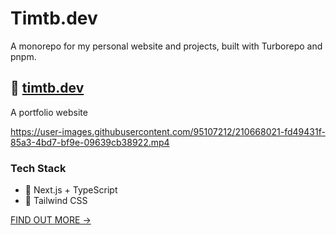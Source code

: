 <div>
  <h1>
    Timtb.dev
  </h1>
</div>

A monorepo for my personal website and projects, built with Turborepo and pnpm.

## 📘 [timtb.dev](https://www.timtb.dev)

A portfolio website

https://user-images.githubusercontent.com/95107212/210668021-fd49431f-85a3-4bd7-bf9e-09639cb38922.mp4

### Tech Stack

- 🚀 Next.js + TypeScript
- 🍃 Tailwind CSS

[FIND OUT MORE →](app/timtb.dev)
